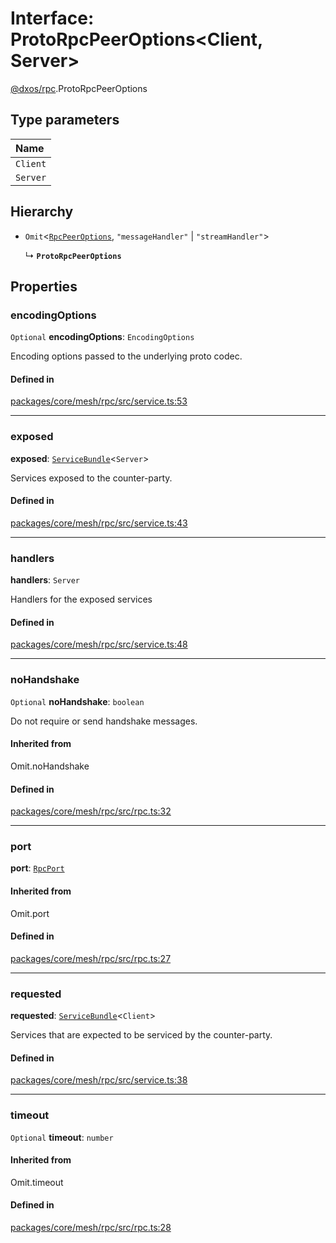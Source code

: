 # Interface: ProtoRpcPeerOptions<Client, Server\>

[@dxos/rpc](../modules/dxos_rpc.md).ProtoRpcPeerOptions

## Type parameters

| Name |
| :------ |
| `Client` |
| `Server` |

## Hierarchy

- `Omit`<[`RpcPeerOptions`](dxos_rpc.RpcPeerOptions.md), ``"messageHandler"`` \| ``"streamHandler"``\>

  ↳ **`ProtoRpcPeerOptions`**

## Properties

### encodingOptions

 `Optional` **encodingOptions**: `EncodingOptions`

Encoding options passed to the underlying proto codec.

#### Defined in

[packages/core/mesh/rpc/src/service.ts:53](https://github.com/dxos/dxos/blob/main/packages/core/mesh/rpc/src/service.ts#L53)

___

### exposed

 **exposed**: [`ServiceBundle`](../types/dxos_rpc.ServiceBundle.md)<`Server`\>

Services exposed to the counter-party.

#### Defined in

[packages/core/mesh/rpc/src/service.ts:43](https://github.com/dxos/dxos/blob/main/packages/core/mesh/rpc/src/service.ts#L43)

___

### handlers

 **handlers**: `Server`

Handlers for the exposed services

#### Defined in

[packages/core/mesh/rpc/src/service.ts:48](https://github.com/dxos/dxos/blob/main/packages/core/mesh/rpc/src/service.ts#L48)

___

### noHandshake

 `Optional` **noHandshake**: `boolean`

Do not require or send handshake messages.

#### Inherited from

Omit.noHandshake

#### Defined in

[packages/core/mesh/rpc/src/rpc.ts:32](https://github.com/dxos/dxos/blob/main/packages/core/mesh/rpc/src/rpc.ts#L32)

___

### port

 **port**: [`RpcPort`](dxos_rpc.RpcPort.md)

#### Inherited from

Omit.port

#### Defined in

[packages/core/mesh/rpc/src/rpc.ts:27](https://github.com/dxos/dxos/blob/main/packages/core/mesh/rpc/src/rpc.ts#L27)

___

### requested

 **requested**: [`ServiceBundle`](../types/dxos_rpc.ServiceBundle.md)<`Client`\>

Services that are expected to be serviced by the counter-party.

#### Defined in

[packages/core/mesh/rpc/src/service.ts:38](https://github.com/dxos/dxos/blob/main/packages/core/mesh/rpc/src/service.ts#L38)

___

### timeout

 `Optional` **timeout**: `number`

#### Inherited from

Omit.timeout

#### Defined in

[packages/core/mesh/rpc/src/rpc.ts:28](https://github.com/dxos/dxos/blob/main/packages/core/mesh/rpc/src/rpc.ts#L28)
